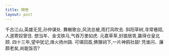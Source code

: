 ```yaml
---
title: 開卷
layout: post
---
```


千古江山,英雄无觅,孙仲谋处.
舞榭歌台,风流总被,雨打风吹去.
斜阳草树,寻常巷陌,人道寄奴曾住.
想当年、金戈铁马,气吞万里如虎.
元嘉草草,封狼居胥,赢得仓皇北顾.
四十三年,望中犹记,烽火扬州路. 
可堪回首,佛狸祠下,一片神鸦社鼓!
凭谁问、廉颇老矣,尚能饭否? 


